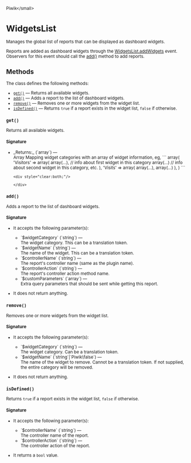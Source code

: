<small>Piwik\</small>

WidgetsList
===========

Manages the global list of reports that can be displayed as dashboard widgets.

Reports are added as dashboard widgets through the [WidgetsList.addWidgets](/api-reference/hooks#widgetslistaddwidgets)
event. Observers for this event should call the [add()](/api-reference/Piwik/WidgetsList#add) method to add reports.

Methods
-------

The class defines the following methods:

- [`get()`](#get) &mdash; Returns all available widgets.
- [`add()`](#add) &mdash; Adds a report to the list of dashboard widgets.
- [`remove()`](#remove) &mdash; Removes one or more widgets from the widget list.
- [`isDefined()`](#isdefined) &mdash; Returns `true` if a report exists in the widget list, `false` if otherwise.

<a name="get" id="get"></a>
<a name="get" id="get"></a>
### `get()`

Returns all available widgets.

#### Signature


<ul>
  <li>
    <div markdown="1" class="parameter">
    _Returns:_  (`array`) &mdash;
    <div markdown="1" class="param-desc">Array Mapping widget categories with an array of widget information, eg, ``` array( 'Visitors' => array( array(...), // info about first widget in this category array(...) // info about second widget in this category, etc. ), 'Visits' => array( array(...), array(...) ), ) ```</div>

    <div style="clear:both;"/>

    </div>
  </li>
</ul>

<a name="add" id="add"></a>
<a name="add" id="add"></a>
### `add()`

Adds a report to the list of dashboard widgets.

#### Signature

-  It accepts the following parameter(s):

   <ul>
   <li>
      <div markdown="1" class="parameter">
      `$widgetCategory` (`string`) &mdash;

      <div markdown="1" class="param-desc"> The widget category. This can be a translation token.</div>

      <div style="clear:both;"/>

      </div>
   </li>
   <li>
      <div markdown="1" class="parameter">
      `$widgetName` (`string`) &mdash;

      <div markdown="1" class="param-desc"> The name of the widget. This can be a translation token.</div>

      <div style="clear:both;"/>

      </div>
   </li>
   <li>
      <div markdown="1" class="parameter">
      `$controllerName` (`string`) &mdash;

      <div markdown="1" class="param-desc"> The report's controller name (same as the plugin name).</div>

      <div style="clear:both;"/>

      </div>
   </li>
   <li>
      <div markdown="1" class="parameter">
      `$controllerAction` (`string`) &mdash;

      <div markdown="1" class="param-desc"> The report's controller action method name.</div>

      <div style="clear:both;"/>

      </div>
   </li>
   <li>
      <div markdown="1" class="parameter">
      `$customParameters` (`array`) &mdash;

      <div markdown="1" class="param-desc"> Extra query parameters that should be sent while getting this report.</div>

      <div style="clear:both;"/>

      </div>
   </li>
   </ul>
- It does not return anything.

<a name="remove" id="remove"></a>
<a name="remove" id="remove"></a>
### `remove()`

Removes one or more widgets from the widget list.

#### Signature

-  It accepts the following parameter(s):

   <ul>
   <li>
      <div markdown="1" class="parameter">
      `$widgetCategory` (`string`) &mdash;

      <div markdown="1" class="param-desc"> The widget category. Can be a translation token.</div>

      <div style="clear:both;"/>

      </div>
   </li>
   <li>
      <div markdown="1" class="parameter">
      `$widgetName` (`string`|`Piwik\false`) &mdash;

      <div markdown="1" class="param-desc"> The name of the widget to remove. Cannot be a translation token. If not supplied, the entire category will be removed.</div>

      <div style="clear:both;"/>

      </div>
   </li>
   </ul>
- It does not return anything.

<a name="isdefined" id="isdefined"></a>
<a name="isDefined" id="isDefined"></a>
### `isDefined()`

Returns `true` if a report exists in the widget list, `false` if otherwise.

#### Signature

-  It accepts the following parameter(s):

   <ul>
   <li>
      <div markdown="1" class="parameter">
      `$controllerName` (`string`) &mdash;

      <div markdown="1" class="param-desc"> The controller name of the report.</div>

      <div style="clear:both;"/>

      </div>
   </li>
   <li>
      <div markdown="1" class="parameter">
      `$controllerAction` (`string`) &mdash;

      <div markdown="1" class="param-desc"> The controller action of the report.</div>

      <div style="clear:both;"/>

      </div>
   </li>
   </ul>
- It returns a `bool` value.

